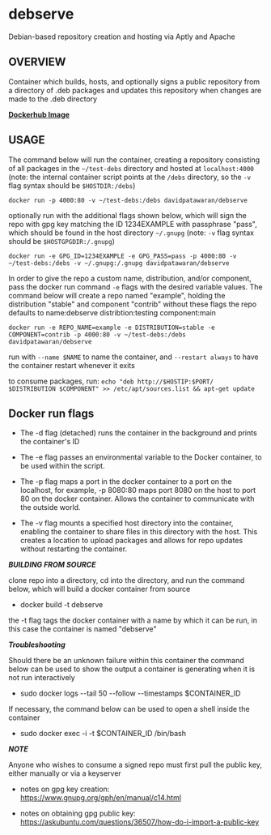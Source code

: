 # debserve
Debian-based repository creation and hosting via Aptly and Apache

## OVERVIEW
Container which builds, hosts, and optionally signs a public repository from a directory of .deb packages and updates this repository when changes are made to the .deb directory

[**Dockerhub Image**](https://hub.docker.com/r/davidpatawaran/debserve/)

## USAGE

The command below will run the container, creating a repository consisting of all packages in the `~/test-debs` directory and hosted at `localhost:4000`
(note: the internal container script points at the `/debs` directory, so the `-v` flag syntax should be `$HOSTDIR:/debs`)

`docker run -p 4000:80 -v ~/test-debs:/debs davidpatawaran/debserve`

optionally run with the additional flags shown below, which will sign the repo with gpg key matching the ID 1234EXAMPLE with passphrase "pass", which should be found in the host directory `~/.gnupg`
(note: `-v` flag syntax should be `$HOSTGPGDIR:/.gnupg`)

`docker run -e GPG_ID=1234EXAMPLE -e GPG_PASS=pass -p 4000:80 -v ~/test-debs:/debs -v ~/.gnupg:/.gnupg davidpatawaran/debserve`

In order to give the repo a custom name, distribution, and/or component, pass the docker run command `-e` flags with the desired variable values. The command below will create a repo named "example", holding the distribution "stable" and component "contrib" without these flags the repo defaults to name:debserve distribtion:testing component:main

`docker run -e REPO_NAME=example -e DISTRIBUTION=stable -e COMPONENT=contrib -p 4000:80 -v ~/test-debs:/debs davidpatawaran/debserve`

run with `--name $NAME` to name the container, and `--restart always` to have the container restart whenever it exits

to consume packages, run:
`echo "deb http://$HOSTIP:$PORT/ $DISTRIBUTION $COMPONENT" >> /etc/apt/sources.list && apt-get update`

## Docker run flags

- The -d flag (detached) runs the container in the background and prints the container's ID

- The -e flag passes an environmental variable to the Docker container, to be used within the script.

- The -p flag maps a port in the docker container to a port on the localhost, for example, -p 8080:80 maps port 8080 on the host to port 80 on the docker container. Allows the container to communicate with the outside world.

- The -v flag mounts a specified host directory into the container, enabling the container to share files in this directory with the host. This creates a location to upload packages and allows for repo updates without restarting the container.

***BUILDING FROM SOURCE***

clone repo into a directory, cd into the directory, and run the command below, which will build a docker container from source

- docker build -t debserve

the -t flag tags the docker container with a name by which it can be run, in this case the container is named "debserve"

***Troubleshooting***

Should there be an unknown failure within this container the command below can be used to show the output a container is generating when it is not run interactively
- sudo docker logs --tail 50 --follow --timestamps $CONTAINER_ID

If necessary, the command below can be used to open a shell inside the container
- sudo docker exec -i -t $CONTAINER_ID /bin/bash

***NOTE***

Anyone who wishes to consume a signed repo must first pull the public key, either manually or via a keyserver

- notes on gpg key creation: https://www.gnupg.org/gph/en/manual/c14.html

- notes on obtaining gpg public key: https://askubuntu.com/questions/36507/how-do-i-import-a-public-key
